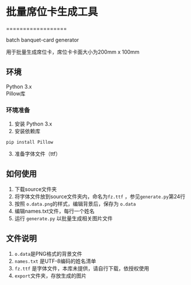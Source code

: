 # 批量席位卡生成工具
==================

batch banquet-card generator

用于批量生成席位卡，席位卡卡面大小为200mm x 100mm

## 环境

Python 3.x   
Pillow库  

### 环境准备

1. 安装 Python 3.x
2. 安装依赖库
```
pip install Pillow
```
3. 准备字体文件（ttf）

## 如何使用

1. 下载source文件夹
2. 将字体文件放到source文件夹内，命名为```fz.ttf``` ，参见```generate.py```第24行
3. 按照 ```o.data.png```的样式，编辑背景后，保存为 ```o.data```
4. 编辑names.txt文件，每行一个姓名
5. 运行 ```generate.py``` 以批量生成相关图片文件

## 文件说明

1. ```o.data```是PNG格式的背景文件
2. ```names.txt``` 是UTF-8编码的姓名清单
3. ```fz.ttf``` 是字体文件，本库未提供，请自行下载，依授权使用
4. ```export```文件夹，存放生成的图片
